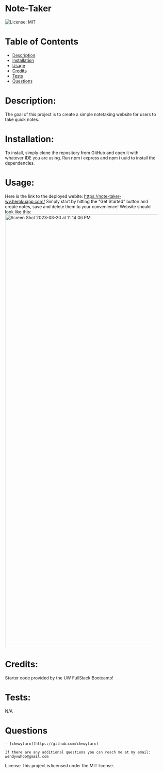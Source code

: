 # Note-Taker

![License: MIT](https://img.shields.io/badge/License-MIT-yellow.svg)

# Table of Contents

- [Description](#description)
- [Installation](#installation)
- [Usage](#usage)
- [Credits](#credits)
- [Tests](#tests)
- [Questions](#questions)
    
# Description:
  The goal of this project is to create a simple notetaking website for users to take quick notes.  

# Installation: 
  To install, simply clone the repository from GitHub and open it with whatever IDE you are using. Run npm i express and npm i uuid to install the      dependencies.

# Usage:
  Here is the link to the deployed webite: https://note-taker-wv.herokuapp.com/ Simply start by hitting the "Get Started" button and create notes, save and delete them to your convenience! Website should look like this:
  <img width="1421" alt="Screen Shot 2023-03-20 at 11 14 06 PM" src="https://user-images.githubusercontent.com/117787401/226531519-1d44f832-7e5e-406e-afe6-1ecdef3dd1b6.png">
    
# Credits:
  Starter code provided by the UW  FullStack Bootcamp!
    
# Tests:
  N/A
    
# Questions
    
    - [chewytaro](https://github.com/chewytaro)
    
    If there are any additional questions you can reach me at my email: 
    wendyvuhoo@gmail.com


License
  This project is licensed under the MIT license.
